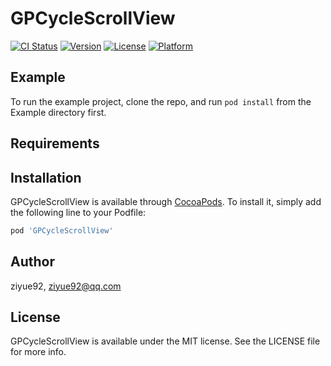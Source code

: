 # GPCycleScrollView

[![CI Status](http://img.shields.io/travis/ziyue92/GPCycleScrollView.svg?style=flat)](https://travis-ci.org/ziyue92/GPCycleScrollView)
[![Version](https://img.shields.io/cocoapods/v/GPCycleScrollView.svg?style=flat)](http://cocoapods.org/pods/GPCycleScrollView)
[![License](https://img.shields.io/cocoapods/l/GPCycleScrollView.svg?style=flat)](http://cocoapods.org/pods/GPCycleScrollView)
[![Platform](https://img.shields.io/cocoapods/p/GPCycleScrollView.svg?style=flat)](http://cocoapods.org/pods/GPCycleScrollView)

## Example

To run the example project, clone the repo, and run `pod install` from the Example directory first.

## Requirements

## Installation

GPCycleScrollView is available through [CocoaPods](http://cocoapods.org). To install
it, simply add the following line to your Podfile:

```ruby
pod 'GPCycleScrollView'
```

## Author

ziyue92, ziyue92@qq.com

## License

GPCycleScrollView is available under the MIT license. See the LICENSE file for more info.
